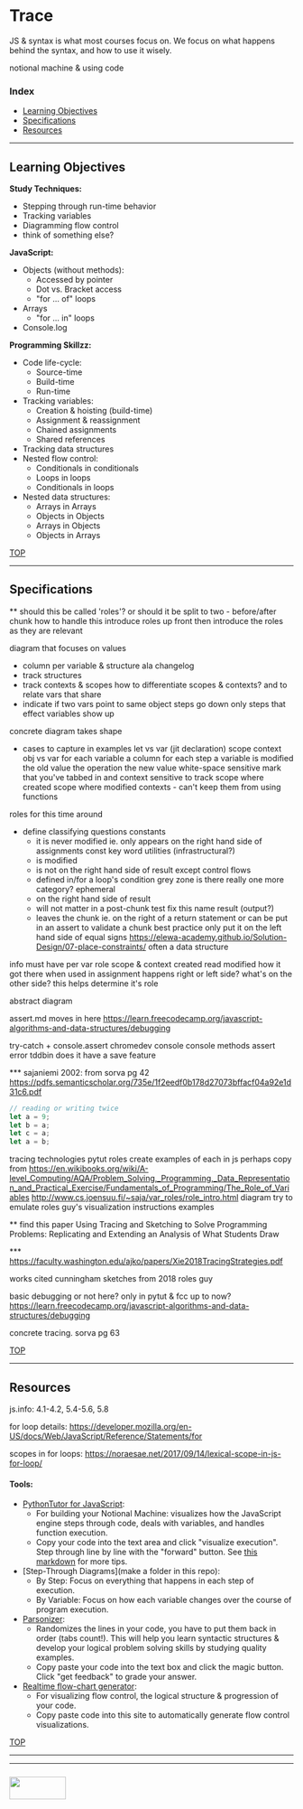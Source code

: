 # Trace

JS & syntax is what most courses focus on.  We focus on what happens behind the syntax, and how to use it wisely.

notional machine & using code

### Index
* [Learning Objectives](#learning-objectives)
* [Specifications](#specifications)
* [Resources](#resources)

---

## Learning Objectives

__Study Techniques:__
* Stepping through run-time behavior
* Tracking variables
* Diagramming flow control
* think of something else?

__JavaScript:__
* Objects (without methods):
  * Accessed by pointer
  * Dot vs. Bracket access
  * "for ... of" loops
* Arrays
  * "for ... in" loops
* Console.log



__Programming Skillzz:__
* Code life-cycle:
  * Source-time
  * Build-time
  * Run-time
* Tracking variables:
  * Creation & hoisting (build-time)
  * Assignment & reassignment
  * Chained assignments
  * Shared references
* Tracking data structures
* Nested flow control:
  * Conditionals in conditionals
  * Loops in loops
  * Conditionals in loops
* Nested data structures:
  * Arrays in Arrays
  * Objects in Objects
  * Arrays in Objects
  * Objects in Arrays

  
[TOP](#javascript-fundamentals)

---

## Specifications

** should this be called 'roles'?
  or should it be split to two - before/after chunk
  how to handle this 
  introduce roles up front
    then introduce the roles as they are relevant

diagram that focuses on values
  - column per variable & structure
    ala changelog
  - track structures
  - track contexts & scopes
    how to differentiate scopes & contexts?
    and to relate vars that share
  - indicate if two vars point to same object
  steps go down
  only steps that effect variables show up

concrete diagram takes shape
  - cases to capture in examples
    let vs var (jit declaration)
    scope
    context
    obj vs var
  for each variable a column
  for each step a variable is modified
    the old value
    the operation
    the new value
  white-space sensitive
    mark that you've tabbed in
  and context sensitive
  to track
    scope where created
    scope where modified
    contexts - can't keep them from using functions

roles for this time around
  - define classifying questions
  constants
    - it is never modified
      ie. only appears on the right hand side of assignments
    const key word
  utilities (infrastructural?)
    - is modified
    - is not on the right hand side of result
      except control flows
    - defined in/for a loop's condition
  grey zone
    is there really one more category?
  ephemeral
    - on the right hand side of result
    - will not matter in a post-chunk test
    fix this name
  result (output?)
    - leaves the chunk
      ie. on the right of a return statement
        or can be put in an assert to validate a chunk
    best practice
      only put it on the left hand side of equal signs
    https://elewa-academy.github.io/Solution-Design/07-place-constraints/
    often a data structure

info must have per var
  role
  scope & context 
    created
    read
    modified
    how it got there
  when used in assignment happens
    right or left side?
    what's on the other side?
      this helps determine it's role

abstract diagram

assert.md moves in here
  https://learn.freecodecamp.org/javascript-algorithms-and-data-structures/debugging
    
  try-catch + console.assert
  chromedev console
  console methods
    assert
    error
  tddbin
    does it have a save feature

*** sajaniemi 2002: from sorva pg 42
	https://pdfs.semanticscholar.org/735e/1f2eedf0b178d27073bffacf04a92e1d31c6.pdf

```js
// reading or writing twice
let a = 9;
let b = a;
let c = a;
let a = b;
```

tracing technologies
	pytut
	roles
		create examples of each in js
		perhaps copy from
			https://en.wikibooks.org/wiki/A-level_Computing/AQA/Problem_Solving,_Programming,_Data_Representation_and_Practical_Exercise/Fundamentals_of_Programming/The_Role_of_Variables
			http://www.cs.joensuu.fi/~saja/var_roles/role_intro.html
	diagram
		try to emulate roles guy's visualization
	instructions
	examples

** find this paper
	Using Tracing and Sketching to Solve Programming Problems: Replicating and Extending an Analysis of What Students Draw

*** https://faculty.washington.edu/ajko/papers/Xie2018TracingStrategies.pdf

works cited
  cunningham
  sketches from 2018
  roles guy

basic debugging
	or not here?
	only in pytut & fcc up to now?
	https://learn.freecodecamp.org/javascript-algorithms-and-data-structures/debugging

concrete tracing. sorva pg 63

[TOP](#javascript-fundamentals)

---

## Resources

js.info: 4.1-4.2, 5.4-5.6, 5.8 

for loop details: https://developer.mozilla.org/en-US/docs/Web/JavaScript/Reference/Statements/for

scopes in for loops: https://noraesae.net/2017/09/14/lexical-scope-in-js-for-loop/

#### Tools:
* [PythonTutor for JavaScript](http://www.pythontutor.com/javascript.html#mode=edit):
  * For building your Notional Machine: visualizes how the JavaScript engine steps through code, deals with variables, and handles function execution. 
  * Copy your code into the text area and click "visualize execution".  Step through line by line with the "forward" button.  See [this markdown]() for more tips.
* [Step-Through Diagrams](make a folder in this repo):
  * By Step:  Focus on everything that happens in each step of execution. 
  * By Variable:  Focus on how each variable changes over the course of program execution.
* [Parsonizer](https://elewa-academy.github.io/parsons/):
  * Randomizes the lines in your code, you have to put them back in order (tabs count!).  This will help you learn syntactic structures & develop your logical problem solving skills by studying quality examples.
  * Copy paste your code into the text box and click the magic button.  Click "get feedback" to grade your answer.
* [Realtime flow-chart generator](https://bogdan-lyashenko.github.io/js-code-to-svg-flowchart/docs/live-editor/index.html):
  * For visualizing flow control, the logical structure & progression of your code.
  * Copy paste code into this site to automatically generate flow control visualizations.


[TOP](#javascript-fundamentals)

___
___
### <a href="http://elewa.education/blog" target="_blank"><img src="https://user-images.githubusercontent.com/18554853/34921062-506450ae-f97d-11e7-875f-6feeb26ad72d.png" width="100" height="40"/></a>

